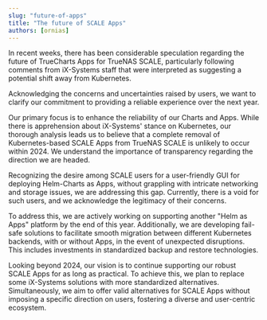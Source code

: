 ```yaml
---
slug: "future-of-apps"
title: "The future of SCALE Apps"
authors: [ornias]
---
```


In recent weeks, there has been considerable speculation regarding the future of TrueCharts Apps for TrueNAS SCALE, particularly following comments from iX-Systems staff that were interpreted as suggesting a potential shift away from Kubernetes.

Acknowledging the concerns and uncertainties raised by users, we want to clarify our commitment to providing a reliable experience over the next year.

Our primary focus is to enhance the reliability of our Charts and Apps. While there is apprehension about iX-Systems' stance on Kubernetes, our thorough analysis leads us to believe that a complete removal of Kubernetes-based SCALE Apps from TrueNAS SCALE is unlikely to occur within 2024. We understand the importance of transparency regarding the direction we are headed.

Recognizing the desire among SCALE users for a user-friendly GUI for deploying Helm-Charts as Apps, without grappling with intricate networking and storage issues, we are addressing this gap. Currently, there is a void for such users, and we acknowledge the legitimacy of their concerns.

To address this, we are actively working on supporting another "Helm as Apps" platform by the end of this year. Additionally, we are developing fail-safe solutions to facilitate smooth migration between different Kubernetes backends, with or without Apps, in the event of unexpected disruptions. This includes investments in standardized backup and restore technologies.

Looking beyond 2024, our vision is to continue supporting our robust SCALE Apps for as long as practical. To achieve this, we plan to replace some iX-Systems solutions with more standardized alternatives. Simultaneously, we aim to offer valid alternatives for SCALE Apps without imposing a specific direction on users, fostering a diverse and user-centric ecosystem.